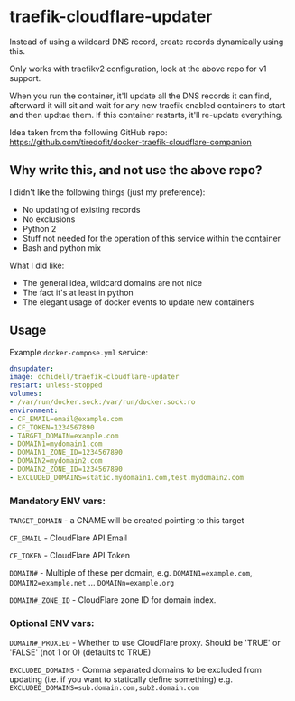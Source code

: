 # traefik-cloudflare-updater

Instead of using a wildcard DNS record, create records dynamically using this.

Only works with traefikv2 configuration, look at the above repo for v1 support.

When you run the container, it'll update all the DNS records it can find, afterward it will sit and wait for any new traefik enabled containers to start and then updtae them. If this container restarts, it'll re-update everything.

Idea taken from the following GitHub repo: https://github.com/tiredofit/docker-traefik-cloudflare-companion


 ## Why write this, and not use the above repo?

I didn't like the following things (just my preference):
* No updating of existing records
* No exclusions
* Python 2
* Stuff not needed for the operation of this service within the container
* Bash and python mix

What I did like:
* The general idea, wildcard domains are not nice
* The fact it's at least in python
* The elegant usage of docker events to update new containers
  
## Usage
Example `docker-compose.yml` service:

```yml
dnsupdater:
image: dchidell/traefik-cloudflare-updater
restart: unless-stopped
volumes:
- /var/run/docker.sock:/var/run/docker.sock:ro
environment:
- CF_EMAIL=email@example.com
- CF_TOKEN=1234567890
- TARGET_DOMAIN=example.com
- DOMAIN1=mydomain1.com
- DOMAIN1_ZONE_ID=1234567890
- DOMAIN2=mydomain2.com
- DOMAIN2_ZONE_ID=1234567890
- EXCLUDED_DOMAINS=static.mydomain1.com,test.mydomain2.com
```


### Mandatory ENV vars:

`TARGET_DOMAIN` - a CNAME will be created pointing to this target

`CF_EMAIL` - CloudFlare API Email

`CF_TOKEN` - CloudFlare API Token

`DOMAIN#` - Multiple of these per domain, e.g. `DOMAIN1=example.com`, `DOMAIN2=example.net` ... `DOMAINn=example.org`

`DOMAIN#_ZONE_ID` - CloudFlare zone ID for domain index.



### Optional ENV vars:

`DOMAIN#_PROXIED` - Whether to use CloudFlare proxy. Should be 'TRUE' or 'FALSE' (not 1 or 0) (defaults to TRUE)

`EXCLUDED_DOMAINS` - Comma separated domains to be excluded from updating (i.e. if you want to statically define something) e.g. `EXCLUDED_DOMAINS=sub.domain.com,sub2.domain.com`